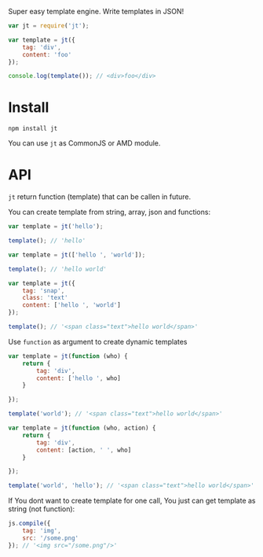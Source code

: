 Super easy template engine. Write templates in JSON!

```js
var jt = require('jt');

var template = jt({
    tag: 'div',
    content: 'foo'
});

console.log(template()); // <div>foo</div>
```

Install
===============

    npm install jt

You can use ```jt``` as CommonJS or AMD module.


API
==============
```jt``` return function (template) that can be callen in future.

You can create template from string, array, json and functions:


```js
var template = jt('hello');

template(); // 'hello'
```

```js
var template = jt(['hello ', 'world']);

template(); // 'hello world'
```

```js
var template = jt({
    tag: 'snap',
    class: 'text'
    content: ['hello ', 'world']
});

template(); // '<span class="text">hello world</span>'
```

Use ```function``` as argument to create dynamic templates

```js
var template = jt(function (who) {
    return {
        tag: 'div',
        content: ['hello ', who]
    }

});

template('world'); // '<span class="text">hello world</span>'
```

```js
var template = jt(function (who, action) {
    return {
        tag: 'div',
        content: [action, ' ', who]
    }

});

template('world', 'hello'); // '<span class="text">hello world</span>'
```

If You dont want to create template for one call, You just can get template as string (not function):

```js
js.compile({
    tag: 'img',
    src: '/some.png'
}); // '<img src="/some.png"/>'
```
